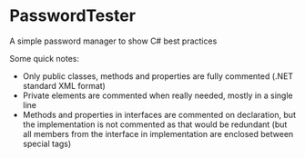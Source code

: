 # PasswordTester
A simple password manager to show C# best practices

Some quick notes:

* Only public classes, methods and properties are fully commented (.NET standard XML format)
* Private elements are commented when really needed, mostly in a single line
* Methods and properties in interfaces are commented on declaration, but the implementation is not commented as that would be redundant (but all members from the interface in implementation are enclosed between special tags)
